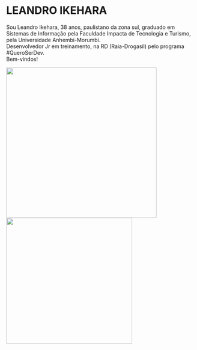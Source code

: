 # LEANDRO IKEHARA

Sou Leandro Ikehara, 38 anos, paulistano da zona sul, graduado em Sistemas de Informação pela Faculdade Impacta de Tecnologia e Turismo, pela Universidade Anhembi-Morumbi.
<br>Desenvolvedor Jr em treinamento, na RD (Raia-Drogasil) pelo programa #QueroSerDev.
<br>Bem-vindos!

<img width="400px" src="https://github-readme-stats.vercel.app/api?username=leandro-ikehara&show_icons=true&theme=tokyonight"/> <img width="335px" src="https://github-readme-stats-eight-theta.vercel.app/api/top-langs/?username=leandro-ikehara&layout=compact&langs_count=8&theme=tokyonight&include_all_commits=true&count_private=true"/>

<!--
**leandro-ikehara/leandro-ikehara** is a ✨ _special_ ✨ repository because its `README.md` (this file) appears on your GitHub profile.



Here are some ideas to get you started:

- 🔭 I’m currently working on ...
- 🌱 I’m currently learning ...
- 👯 I’m looking to collaborate on ...
- 🤔 I’m looking for help with ...
- 💬 Ask me about ...
- 📫 How to reach me: ...
- 😄 Pronouns: ...
- ⚡ Fun fact: ...
-->
